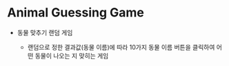 # Animal Guessing Game

- 동물 맞추기 랜덤 게임

  - 랜덤으로 정한 결과값(동물 이름)에 따라 10가지 동물 이름 버튼을 클릭하여 어떤 동물이 나오는 지 맞히는 게임
